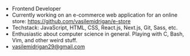 - Frontend Developer
- Currently working on an e-commerce web application for an online store: https://github.com/vasilemidrigan/e-store
- Techstack: JavaScript, HTML, CSS, React.js, Next.js, Git, Sass, etc.
- Enthusiastic about computer science in general. Playing with C, Bash, Vim, and other weird stuff.
- vasilemidrigan29@gmail.com 
